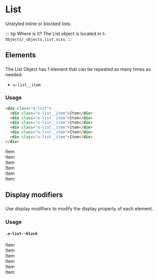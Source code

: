# List

Unstyled inline or blocked lists.

::: tip Where is it?
The List object is located in `5-Objects/_objects.list.scss`.
:::

## Elements

The List Object has 1 element that can be repeated as many times as needed:

- `o-list__item`

### Usage

```html
<div class="o-list">
  <div class="o-list__item">Item</div>
  <div class="o-list__item">Item</div>
  <div class="o-list__item">Item</div>
  <div class="o-list__item">Item</div>
  <div class="o-list__item">Item</div>
  <div class="o-list__item">Item</div>
</div>
```

<div class="o-list u-mt-small">
  <div class="o-list__item">Item</div>
  <div class="o-list__item">Item</div>
  <div class="o-list__item">Item</div>
  <div class="o-list__item">Item</div>
  <div class="o-list__item">Item</div>
  <div class="o-list__item">Item</div>
</div>

## Display modifiers

Use display modifiers to modify the display property of each element.

### Usage

#### `.o-list--block`

<div class="o-list o-list--block u-mt-small">
  <div class="o-list__item">Item</div>
  <div class="o-list__item">Item</div>
  <div class="o-list__item">Item</div>
  <div class="o-list__item">Item</div>
  <div class="o-list__item">Item</div>
  <div class="o-list__item">Item</div>
</div>

<style lang="scss">
@import '../../.vuepress/scss/main.scss';
@import './outline.css';

code {
    div {
        color:black;
    }
    p {
        color:black;
    }
}

p {
  margin-block-start: 1em;
  margin-block-end: 1em;
}

h2 {
  padding-bottom: 0.3rem;
}

</style>
